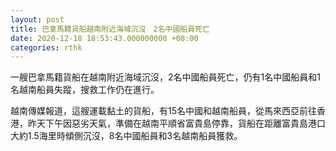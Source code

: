 ```yaml
---
layout: post
title: 巴拿馬籍貨船越南附近海域沉沒　2名中國船員死亡
date: 2020-12-18 18:53:43.000000000 +08:00
categories: rthk
---
```


一艘巴拿馬籍貨船在越南附近海域沉沒，2名中國船員死亡，仍有1名中國船員和1名越南船員失蹤，搜救工作仍在進行。

越南傳媒報道，這艘運載黏土的貨船，有15名中國和越南船員，從馬來西亞前往香港，昨天下午因惡劣天氣，準備在越南平順省富貴島停靠，貨船在距離富貴島港口大約1.5海里時傾側沉沒，8名中國船員和3名越南船員獲救。
